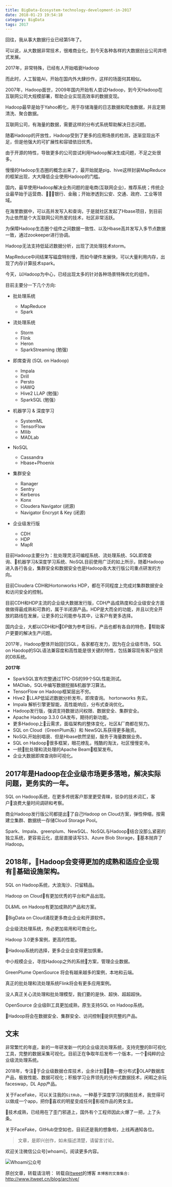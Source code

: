 ```yaml
---
title: BigData-Ecosystem-technology-development-in-2017
date: 2018-01-23 19:54:18
category: BigData
tags: 2017
---
```

回往，我从事大数据行业已经第5年了。

可以说，从大数据非常技术，很难商业化，到今天各种各样的大数据创业公司井喷式发展。

2017年，非常特殊，已经有人开始唱衰Hadoop

而此时，人工智能AI，开始在国内外大肆炒作，这样的场面何其相似。

2007年，Hadoop面世，2009年国内开始有人尝试Hadoop，到今天Hadoop在互联网公司大规模部署，帮助企业实现高效率的数据变现。

Hadoop最早是始于Yahoo孵化，用于存储海量的日志数据和爬虫数据，并且定期清洗、聚合数据。

互联网公司，有海量的数据，需要这样的分布式系统帮助解决日志问题。

随着Hadoop的开放性，Hadoop受到了更多的应用场景的检测，逐渐显现出不足，但是他强大的可扩展性和容错依旧优秀。

由于开源的特性，导致更多的公司尝试利用Hadoop解决生成问题，不足之处很多。

慢慢的Hadoop生态圈的概念出来了，最开始就是pig、hive这样封装MapReduce的框架出现，大大降低企业使用Hadoop的门槛。

国内，最早使用Hadoop解决业务问题的是电商(互联网企业)，推荐系统；传统企业最早始于运营商、银行、金融；开始渗透到公安、交通、政府、工业等领域。

在海里数据中，可以高并发写入和查询，于是就社区发起了Hbase项目，到目前为止依然是个大互联网公司热爱的技术，社区非常活跃。

为保障Hadoop生态圈个组件之间数据一致性、以及Hbase高并发写入多节点数据一致，通过zookeeper进行协调。

Hadoop无法支持低延迟数据分析，出现了流处理技术storm。

MapReduce中间结果写磁盘特别慢，而如今硬件发展快，可以大量利用内存，出现了内存计算技术spark。

今天，以Hadoop为中心，已经出现太多的针对各种场景特殊优化的组件。

目前主要分一下几个方向:

* 批处理系统
    + MapReduce
    + Spark

* 流处理系统
    + Storm
    + Flink
    + Heron
    + SparkStreaming (勉强)

* 即席查询 (SQL on Hadoop)
    + Impala
    + Drill
    + Persto
    + HAWQ
    + Hive2 LLAP (勉强）
    + SparkSQL (勉强）

* 机器学习 & 深度学习
    + SystemML
    + TensorFlow
    + Mllib
    + MADLab

* NoSQL
    + Cassandra 
    + Hbase+Phoenix

* 集群安全
    + Ranager
    + Sentry
    + Kerberos
    + Konx
    + Cloudera Navigator (闭源)
    + Navigator Encrypt & Key (闭源)

* 企业级发行版
    + CDH
    + HDP
    + MapR

目前Hadoop主要分为：批处理灵活可编程系统、流处理系统、SQL即席查询、机器学习&深度学习系统、NoSQL目前使用广泛的如上所示，随着Hadoop进入各行各业，集群安全和数据安全也是Hadoop各大发行版公司重点研发的方向。

目前Cloudera CDH和Hortonworks HDP，都在不同程度上完成对集群数据安全和访问安全的控制。

目前CDH和HDP主流的企业级大数据发行版，CDH产品成熟度和企业级安全方面做做得最成熟和可靠的，属于半闭源产品。HDP是大而全的功能，并且以完全开放的路线在发展，让更多的公司能参与其中，让客户有更多选择。

国内企业，大都以CDH和HDP做为参考目标，产品也都有各自的特色，帮助客户更要的解决生产问题。

2017年，Hadoop整体开始回归SQL，各家都在发力，因为在企业级市场，SQL on Haodop的SQL语法兼容度和高性能是很关键的特性，包括兼容现有客户投资的DB系统。

**2017年**

+ SparkSQL宣布完整通过TPC-DS的99个SQL性能测试。
+ MADlab，SQL中编写数据挖掘&机器学习算法。
+ TensorFlow on Hadoop框架层出不穷。
+ Hive2 LLAP低延迟数据分析发布，即席查询。  hortonworks 务实。
+ Impala 解析引擎更智能，高性能响应，分布式查询优化。
+ Hadoop发行版，强调支持数据访问权限、数据安全、集群安全。
+ Apache Hadoop 3.3.0 GA发布，期待的新功能。
+ 更多Hadoop上云需求，面临架构的整体变化，社区&厂商都在努力。
+ SQL on Cloud（GreenPlum系）和 NewSQL系获得更多融资。
+ NoSQL开始别唱衰、但是Hbase依然坚挺，服务于海量数据业务。
+ SQL on Hadoop很多框架，眼花缭乱，残酷的淘汰，社区慢慢变冷。
+ 一统批处理和流处理的Apache Beam框架发布。
+ 企业大数据即席查询BI可视化。

## 2017年是Hadoop在企业级市场更多落地，解决实际问题，更务实的一年。

SQL on Hadoop系统，在更多传统客户那里更受青睐，驳杂的技术词汇，客户浪费大量时间调研和考察。

商业Hadoop发行版公司都提出了自己Hadoop on Cloud方案，弹性伸缩，按需建立集群、数据统一存储Cloud Storage Pool。

Spark、Impala、greenplum、NewSQL、NoSQL与Hadoop结合没那么紧密的独立系统，更容易云化，底层直接读写S3、Azure Blob Storage，基本抛弃了Hadoop。

## 2018年，Hadoop会变得更加的成熟和适应企业现有基础设施架构。

SQL on Hadoop系统，大浪淘沙、只留精品。

Hadoop on Cloud有更加优秀的平台和产品出现。

DL&ML on Hadoop有更加成熟的产品和方案。

BigData on Cloud涌现更多商业企业和开源软件。

企业级流处理系统，务必更加易用和可商业化。

Hadoop 3.0更多案例，更高的性能。

Hadoop系统的选择，更多企业会变得更加慎重。

中小规模企业，寻找Hadoop之外的系统方案，管理企业数据。

GreenPlume OpenSource 将会有越来越多的案例，本地和云端。

真正的批处理和流处理系统Flink将会有更多应用案例。

没人真正关心流处理和批处理模型，我们要的是快、超快、超超超快。

OpenSource 企业级BI工具更加成熟，原生支持SQL on Hadoop系统。

Hadoop将会在数据安全、集群安全、访问控制提供完整的产品。

## 文末

非常繁忙的年底，新的一年研发新一代的企业级流处理系统，支持完整的BI可视化工具，完整的数据采集可视化。目前正在争取年后发布一个版本，一个纯粹的企业级流处理系统。

2018年，专注于企业级数据仓库技术，业余计划撸一套分布式OLAP数据库产品，极致性能、数据可视化；积极学习业界领先的分布式数据技术，闲暇之余玩faceswap，DL App产品。

关于FaceFake，可以关注我的`GitHub`，一种基于深度学习的换脸技术，我觉得可以做成一个app，把你喜欢的明星变成任何影视作品的男女主。

技术成熟，已经用在了歪门邪道上，国外有个工程师因此火爆了一把，上了头条。

关于FaceFake，GitHub空空如也，目前还是我的想象啦，上线再通知各位。

> 文章，是即兴创作，如未描述清楚，请留言讨论。

欢迎关注微信公众号[whoami]，阅读更多内容。

![Whoami公众号](https://github.com/itweet/labs/raw/master/common/img/weixin_public.gif)

原创文章，转载请注明： 转载自[Itweet](http://www.itweet.cn)的博客
`本博客的文章集合:` http://www.itweet.cn/blog/archive/
